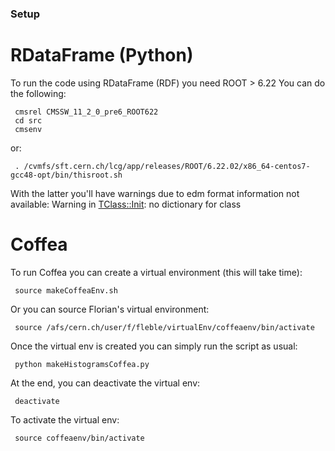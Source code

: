 ### Setup

# RDataFrame (Python)

To run the code using RDataFrame (RDF) you need ROOT > 6.22
You can do the following:

```
 cmsrel CMSSW_11_2_0_pre6_ROOT622
 cd src
 cmsenv
```

or:

```
 . /cvmfs/sft.cern.ch/lcg/app/releases/ROOT/6.22.02/x86_64-centos7-gcc48-opt/bin/thisroot.sh
```

With the latter you'll have warnings due to edm format information not available:
 Warning in <TClass::Init>: no dictionary for class



# Coffea

To run Coffea you can create a virtual environment (this will take time):

```
 source makeCoffeaEnv.sh
```

Or you can source Florian's virtual environment:

```
 source /afs/cern.ch/user/f/fleble/virtualEnv/coffeaenv/bin/activate
```


Once the virtual env is created you can simply run the script as usual:

```
 python makeHistogramsCoffea.py
```

At the end, you can deactivate the virtual env:

```
 deactivate
```

To activate the virtual env:

```
 source coffeaenv/bin/activate
```
